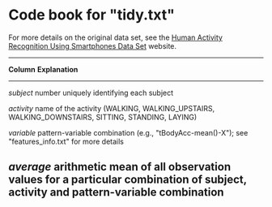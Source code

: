 # Code book for "tidy.txt"

For more details on the original data set, see the
[Human Activity Recognition Using Smartphones Data Set][HAR-UCI] website.

[HAR-UCI]: http://archive.ics.uci.edu/ml/datasets/Human+Activity+Recognition+Using+Smartphones


------------------------------------------------------------------
**Column**      **Explanation**
--------------- --------------------------------------------------
*subject*       number uniquely identifying each subject

*activity*      name of the activity
                (WALKING, WALKING_UPSTAIRS, WALKING_DOWNSTAIRS,
                SITTING, STANDING, LAYING)

*variable*      pattern-variable combination
                (e.g., "tBodyAcc-mean()-X");
                see "features_info.txt" for more details

*average*       arithmetic mean of all observation values for a
                particular combination of subject, activity
                and pattern-variable combination
------------------------------------------------------------------

